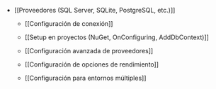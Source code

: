  - [[Proveedores (SQL Server, SQLite, PostgreSQL, etc.)]]
        
    - [[Configuración de conexión]]
        
    - [[Setup en proyectos (NuGet, OnConfiguring, AddDbContext)]]
        
    - [[Configuración avanzada de proveedores]]
        
    - [[Configuración de opciones de rendimiento]]
        
    - [[Configuración para entornos múltiples]]
        
